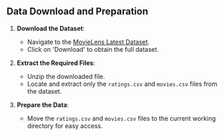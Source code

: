 ## Data Download and Preparation

1. **Download the Dataset**:

   - Navigate to the [MovieLens Latest Dataset](https://grouplens.org/datasets/movielens/latest).
   - Click on 'Download' to obtain the full dataset.

2. **Extract the Required Files**:

   - Unzip the downloaded file.
   - Locate and extract only the `ratings.csv` and `movies.csv` files from the dataset.

3. **Prepare the Data**:
   - Move the `ratings.csv` and `movies.csv` files to the current working directory for easy access.
